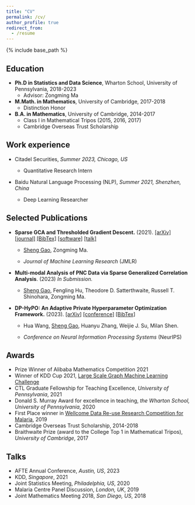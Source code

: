 ```yaml
---
title: "CV"
permalink: /cv/
author_profile: true
redirect_from:
  - /resume
---
```



{% include base_path %}

Education
------
* **Ph.D in Statistics and Data Science**, Wharton School, University of Pennsylvania, 2018-2023
  * Advisor: Zongming Ma
* **M.Math. in Mathematics**, University of Cambridge, 2017-2018
  * Distinction Honor
* **B.A. in Mathematics**, University of Cambridge, 2014-2017
  * Class I in Mathematical Tripos (2015, 2016, 2017)
  * Cambridge Overseas Trust Scholarship

Work experience
------
* Citadel Securities, *Summer 2023, Chicago, US*
  * Quantitative Research Intern

* Baidu Natural Language Processing (NLP), *Summer 2021, Shenzhen, China*
  * Deep Learning Researcher
  

Selected Publications
------
* **Sparse GCA and Thresholded Gradient Descent.** (2021). [[arXiv]](https://arxiv.org/abs/2107.00371) [[journal]](https://www.jmlr.org/papers/v24/21-0745.html) [[BibTex]](https://scholar.googleusercontent.com/scholar.bib?q=info:i4acD0E2b8kJ:scholar.google.com/&output=citation&scisdr=ClHSR4v_EN3f3LBzvys:AFWwaeYAAAAAZRh1pyvGbrFJwDFuKfXkZvzGfJc&scisig=AFWwaeYAAAAAZRh1p6KeiD7Hsm8YAjjYNNFe20E&scisf=4&ct=citation&cd=-1&hl=en) [[software]](https://github.com/ShengGao-wharton/Sparse-Generalized-Correlation-Analysis) [[talk]](https://ww2.amstat.org/meetings/jsm/2020/onlineprogram/AbstractDetails.cfm?abstractid=313168)

  * <ins>Sheng Gao</ins>, Zongming Ma.

  * _Journal of Machine Learning Research_ (JMLR)

* **Multi-modal Analysis of PNC Data via Sparse Generalized Correlation Analysis**. (2023) *In Submission.*

  * <ins>Sheng Gao</ins>, Fengling Hu, Theodore D. Satterthwaite, Russell T. Shinohara, Zongming Ma.


* **DP-HyPO: An Adaptive Private Hyperparameter Optimization Framework.** (2023). [[arXiv]](https://arxiv.org/abs/2306.05734) [[conference]](https://arxiv.org/abs/2306.05734) [[BibTex]](https://scholar.googleusercontent.com/scholar.bib?q=info:9cexp8L5MRsJ:scholar.google.com/&output=citation&scisdr=ClHSR4v_EN3f3LBwT-o:AFWwaeYAAAAAZRh2V-qsuUGeMDcc5vYTExVHDSM&scisig=AFWwaeYAAAAAZRh2V9KmW1ShSV1zrU_SNjvslvI&scisf=4&ct=citation&cd=-1&hl=en)

  * Hua Wang, <ins>Sheng Gao</ins>, Huanyu Zhang, Weijie J. Su, Milan Shen.

  * _Conference on Neural Information Processing Systems_ (NeurIPS)

  
Awards
------
* Prize Winner of Alibaba Mathematics Competition 2021
* Winner of KDD Cup 2021, [Large Scale Graph Machine Learning Challenge](https://ogb.stanford.edu/kddcup2021/results/)
* CTL Graduate Fellowship for Teaching Excellence, *University of Pennsylvania*, 2021
* Donald S. Murray Award for excellence in teaching, *the Wharton School, University of Pennsylvania*, 2020
* First Place winner in  [Wellcome Data Re-use Research Competition for Malaria](https://www.synapse.org/#!Synapse:syn18379247/wiki/588810), 2019 
* Cambridge Overseas Trust Scholarship, 2014-2018
* Braithwaite Prize (award to the College Top 1 in Mathematical Tripos), *University of Cambridge*, 2017

Talks
------
* AFTE Annual Conference, *Austin, US*, 2023
* KDD, *Singapore*, 2021
* Joint Statistics Meeting, *Philadelphia, US*, 2020
* Malaria Centre Panel Discussion, *London, UK*, 2019 
* Joint Mathematics Meeting 2018, *San Diego, US*, 2018

<!-- Talks
======
  <ul>{% for post in site.talks %}
    {% include archive-single-talk-cv.html %}
  {% endfor %}</ul> -->
  

